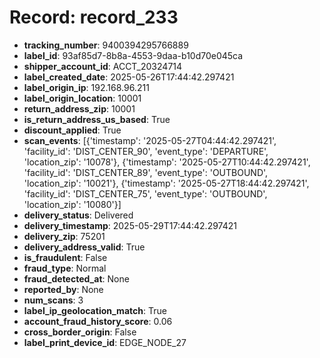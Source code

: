 # Record: record_233

- **tracking_number**: 9400394295766889
- **label_id**: 93af85d7-8b8a-4553-9daa-b10d70e045ca
- **shipper_account_id**: ACCT_20324714
- **label_created_date**: 2025-05-26T17:44:42.297421
- **label_origin_ip**: 192.168.96.211
- **label_origin_location**: 10001
- **return_address_zip**: 10001
- **is_return_address_us_based**: True
- **discount_applied**: True
- **scan_events**: [{'timestamp': '2025-05-27T04:44:42.297421', 'facility_id': 'DIST_CENTER_90', 'event_type': 'DEPARTURE', 'location_zip': '10078'}, {'timestamp': '2025-05-27T10:44:42.297421', 'facility_id': 'DIST_CENTER_89', 'event_type': 'OUTBOUND', 'location_zip': '10021'}, {'timestamp': '2025-05-27T18:44:42.297421', 'facility_id': 'DIST_CENTER_75', 'event_type': 'OUTBOUND', 'location_zip': '10080'}]
- **delivery_status**: Delivered
- **delivery_timestamp**: 2025-05-29T17:44:42.297421
- **delivery_zip**: 75201
- **delivery_address_valid**: True
- **is_fraudulent**: False
- **fraud_type**: Normal
- **fraud_detected_at**: None
- **reported_by**: None
- **num_scans**: 3
- **label_ip_geolocation_match**: True
- **account_fraud_history_score**: 0.06
- **cross_border_origin**: False
- **label_print_device_id**: EDGE_NODE_27